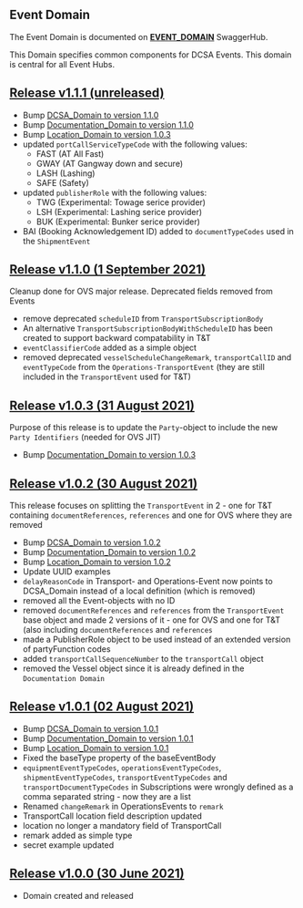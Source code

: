 ## Event Domain

The Event Domain is documented on [**EVENT_DOMAIN**](https://app.swaggerhub.com/domains/dcsaorg/EVENT_DOMAIN) SwaggerHub.

This Domain specifies common components for DCSA Events. This domain is central for all Event Hubs.

<a name="v111"></a>[Release v1.1.1 (unreleased)](https://app.swaggerhub.com/domains-docs/dcsaorg/EVENT_DOMAIN/1.1.1)
---
- Bump [DCSA_Domain to version 1.1.0](https://github.com/dcsaorg/DCSA-OpenAPI/tree/master/domain/dcsa#v110)
- Bump [Documentation_Domain to version 1.1.0](https://github.com/dcsaorg/DCSA-OpenAPI/tree/master/domain/documentation#v110)
- Bump [Location_Domain to version 1.0.3](https://github.com/dcsaorg/DCSA-OpenAPI/tree/master/domain/location#v103)
- updated `portCallServiceTypeCode` with the following values:
  - FAST (AT All Fast)
  - GWAY (AT Gangway down and secure)
  - LASH (Lashing)
  - SAFE (Safety)
- updated `publisherRole` with the following values:
  - TWG (Experimental: Towage serice provider)
  - LSH (Experimental: Lashing serice provider)
  - BUK (Experimental: Bunker serice provider)
- BAI (Booking Acknowledgement ID) added to `documentTypeCodes` used in the `ShipmentEvent`

<a name="v110"></a>[Release v1.1.0 (1 September 2021)](https://app.swaggerhub.com/domains-docs/dcsaorg/EVENT_DOMAIN/1.1.0)
---
Cleanup done for OVS major release. Deprecated fields removed from Events
- remove deprecated `scheduleID` from `TransportSubscriptionBody`
- An alternative `TransportSubscriptionBodyWithScheduleID` has been created to support backward compatability in T&T
- `eventClassifierCode` added as a simple object
- removed deprecated `vesselScheduleChangeRemark`, `transportCallID` and `eventTypeCode` from the `Operations-TransportEvent` (they are still included in the `TransportEvent` used for T&T)

<a name="v103"></a>[Release v1.0.3 (31 August 2021)](https://app.swaggerhub.com/domains-docs/dcsaorg/EVENT_DOMAIN/1.0.3)
---
Purpose of this release is to update the `Party`-object to include the new `Party Identifiers` (needed for OVS JIT)
- Bump [Documentation_Domain to version 1.0.3](https://github.com/dcsaorg/DCSA-OpenAPI/tree/master/domain/documentation#v103)

<a name="v102"></a>[Release v1.0.2 (30 August 2021)](https://app.swaggerhub.com/domains-docs/dcsaorg/EVENT_DOMAIN/1.0.2)
---
This release focuses on splitting the `TransportEvent` in 2 - one for T&T containing `documentReferences`, `references` and one for OVS where they are removed
- Bump [DCSA_Domain to version 1.0.2](https://github.com/dcsaorg/DCSA-OpenAPI/tree/master/domain/dcsa#v102)
- Bump [Documentation_Domain to version 1.0.2](https://github.com/dcsaorg/DCSA-OpenAPI/tree/master/domain/documentation#v102)
- Bump [Location_Domain to version 1.0.2](https://github.com/dcsaorg/DCSA-OpenAPI/tree/master/domain/location#v102)
- Update UUID examples
- `delayReasonCode` in Transport- and Operations-Event now points to DCSA_Domain instead of a local definition (which is removed)
- removed all the Event-objects with no ID
- removed `documentReferences` and `references` from the `TransportEvent` base object and made 2 versions of it - one for OVS and one for T&T (also including `documentReferences` and `references`
- made a PublisherRole object to be used instead of an extended version of partyFunction codes
- added `transportCallSequenceNumber` to the `transportCall` object
- removed the Vessel object since it is already defined in the `Documentation Domain`

<a name="v101"></a>[Release v1.0.1 (02 August 2021)](https://app.swaggerhub.com/domains-docs/dcsaorg/EVENT_DOMAIN/1.0.1)
---
- Bump [DCSA_Domain to version 1.0.1](https://github.com/dcsaorg/DCSA-OpenAPI/tree/master/domain/dcsa#v101)
- Bump [Documentation_Domain to version 1.0.1](https://github.com/dcsaorg/DCSA-OpenAPI/tree/master/domain/documentation#v101)
- Bump [Location_Domain to version 1.0.1](https://github.com/dcsaorg/DCSA-OpenAPI/tree/master/domain/location#v101)
- Fixed the baseType property of the baseEventBody
- `equipmentEventTypeCodes`, `operationsEventTypeCodes`, `shipmentEventTypeCodes`, `transportEventTypeCodes` and `transportDocumentTypeCodes` in Subscriptions were wrongly defined as a comma separated string - now they are a list
- Renamed `changeRemark` in OperationsEvents to `remark`
- TransportCall location field description updated
- location no longer a mandatory field of TransportCall
- remark added as simple type
- secret example updated

<a name="v100"></a>[Release v1.0.0 (30 June 2021)](https://app.swaggerhub.com/domains-docs/dcsaorg/EVENT_DOMAIN/1.0.0)
---
- Domain created and released
